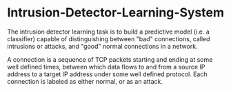 # Intrusion-Detector-Learning-System
The intrusion detector learning task is to build a predictive model (i.e. a classifier) capable of distinguishing between "bad" connections, called intrusions or attacks, and "good" normal connections in a network.

A connection is a sequence of TCP packets starting and ending at some well defined times, between which data flows to and from a source IP address to a target IP address under some well defined protocol. Each connection is labeled as either normal, or as an attack.

